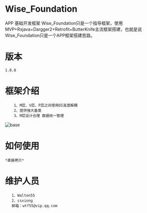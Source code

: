# Wise_Foundation
APP 基础开发框架
		Wise_Foundation只是一个指导框架，使用MVP+Rxjava+Dargger2+Retrofit+ButterKnife主流框架搭建，也就是说Wise_Foundation只是一个APP框架搭建思路。

# 版本
	1.0.0
	
# 框架介绍
		1、M层、V层、P层之间使用DI高度解耦
		2、提供强大基类
		3、M层设计合理 数据统一管理
![base](https://github.com/Walten55/Wise_Foundation/blob/master/images/foundation.png) 
		
	
# 如何使用
	*直接拷贝*

# 维护人员
	   1、Walten55 
	   2、csxiong
	   邮箱：wtf55@vip.qq.com
